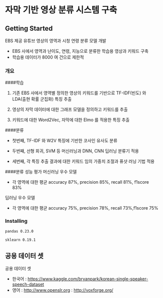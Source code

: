 # 자막 기반 영상 분류 시스템 구축

## Getting Started

EBS 제공 유튜브 영상의 영역과 시청 연령 분류 모델 개발
- EBS 사에서 영역과 난이도, 연령, 지능으로 분류한 학습용 영상과 키워드 구축
- 학습용 데이터가 8000 여 건으로 제한적

### 개요

####학습
1. 기존 EBS 사에서 영역별 정의한 영상의 키워드를 기반으로 TF-IDF(빈도) 와 LDA(출현 확률 군집화) 특징 추출

2. 영상의 자막 데이터에 대한 그래프 모델을 정의하고 키워드를 추출
 
3. 키워드에 대한 Word2Vec, 자막에 대한 Elmo 를 적용한 특징 추출
 
 
 
####분류

- 첫번째, TF-IDF 와 W2V 특징에 기반한 코사인 유사도 분류 

- 두번째, 선형 회귀, SVM 등 머신러닝과 DNN, CNN 딥러닝 분류기 적용

- 세번째, 각 특징 추출 결과에 대한 키워드 임의 가중치 조절과 퓨샷 러닝 기법 적용



####분류 성능 평가
머신러닝 우수 모델
- 각 영역에 대한 평균 accuracy 87%, precision 85%, recall 81%, f1score 83%

딥러닝 우수 모델
- 각 영역에 대한 평균 accuracy 75%, precision 78%, recall 73%,f1score 75%

### Installing

```
pandas 0.23.0

sklearn 0.19.1
```

## 공용 데이터 셋

공용 데이터 셋
- 한국어 : https://www.kaggle.com/bryanpark/korean-single-speaker-speech-dataset
- 영어 : http://www.openslr.org
        : http://voxforge.org/

